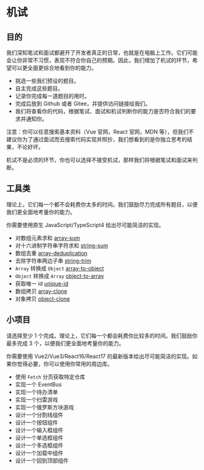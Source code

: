 # 机试

## 目的

我们深知笔试和面试都避开了开发者真正的日常，也就是在电脑上工作。它们可能会让你非常不习惯，表现不符合你自己的预期。因此，我们增加了机试的环节，希望可以更全面更综合地看到你的能力。

- 挑选一些我们预设的题目。
- 自主完成这些题目。
- 记录你完成每一道题目的用时。
- 完成后放到 Github 或者 Gitee，并提供访问链接给我们。
- 我们将查看你的代码，根据笔试、面试和机试判断你的能力是否符合我们的要求并通知你。

注意：你可以任意搜索基本资料（Vue 官网，React 官网，MDN 等），但我们不建议你为了通过面试而去搜索代码实现并照抄，我们想看到的是你独立思考的结果，不论好坏。

机试不是必须的环节，你也可以选择不接受机试，那样我们将根据笔试和面试来判断。

## 工具类

理论上，它们每一个都不会耗费你太多的时间。我们鼓励尽力完成所有题目，以便我们更全面地考量你的能力。

你需要使用原生 JavaScript/TypeScript4 给出尽可能简洁的实现。

- 对数组元素求和 [array-sum](./array-sum.js)
- 对十六进制字符串字符求和 [string-sum](./string-sum.js)
- 数组去重 [array-deduplication](./array-deduplication.js)
- 去除字符串两边子串 [string-trim](./string-trim.js)
- `Array` 转换成 `Object` [array-to-object](./array-to-object.js)
- `Object` 转换成 `Array` [object-to-array](./object-to-array.js)
- 获取唯一 id [unique-id](./unique-id.js)
- 数组拷贝 [array-clone](./array-clone.js)
- 对象拷贝 [object-clone](./object-clone.js)

## 小项目

请选择至少 1 个完成。理论上，它们每一个都会耗费你比较多的时间。我们鼓励你最多完成 3 个，以便我们更全面地考量你的能力。

你需要使用 Vue2/Vue3/React16/React17 的最新版本给出尽可能简洁的实现。如果你觉得必要，你可以使用你常用的周边库。

- 使用 `Fetch` 分页获取特定仓库
- 实现一个 EventBus
- 实现一个待办清单
- 实现一个扫雷游戏
- 实现一个俄罗斯方块游戏
- 设计一个分割线组件
- 设计一个按钮组件
- 设计一个输入框组件
- 设计一个单选框组件
- 设计一个多选框组件
- 设计一个加载中组件
- 设计一个回到顶部组件
